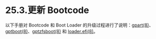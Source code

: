 # 25.3.更新 Bootcode

以下手册对 Bootcode 和 Boot Loader 的升级过程进行了说明：[gpart(8)](https://www.freebsd.org/cgi/man.cgi?query=gpart&sektion=8&format=html)、[gptboot(8)](https://www.freebsd.org/cgi/man.cgi?query=gptboot&sektion=8&format=html)、[gptzfsboot(8)](https://www.freebsd.org/cgi/man.cgi?query=gptzfsboot&sektion=8&format=html) 和 [loader.efi(8)](https://www.freebsd.org/cgi/man.cgi?query=loader.efi&sektion=8&format=html)。